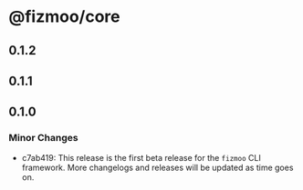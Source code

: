 # @fizmoo/core

## 0.1.2

## 0.1.1

## 0.1.0

### Minor Changes

- c7ab419: This release is the first beta release for the `fizmoo` CLI framework. More changelogs and releases will be updated as time goes on.
